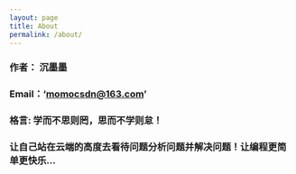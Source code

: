 ```yaml
---
layout: page
title: About
permalink: /about/
---
```


### 作者： 沉墨墨

### Email：‘momocsdn@163.com’

### 格言: 学而不思则罔，思而不学则怠！
###      让自己站在云端的高度去看待问题分析问题并解决问题！让编程更简单更快乐...
